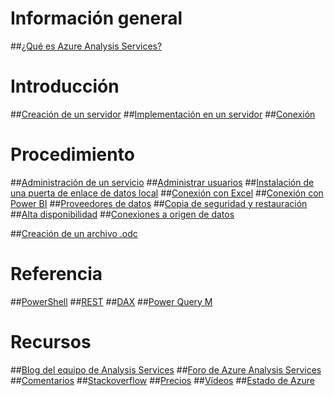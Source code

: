 # Información general
##[¿Qué es Azure Analysis Services?](analysis-services-overview.md)

# Introducción
##[Creación de un servidor](analysis-services-create-server.md)
##[Implementación en un servidor](analysis-services-deploy.md)
##[Conexión](analysis-services-connect.md)

# Procedimiento 
##[Administración de un servicio](analysis-services-manage.md)
##[Administrar usuarios](analysis-services-manage-users.md)
##[Instalación de una puerta de enlace de datos local](analysis-services-gateway.md)
##[Conexión con Excel](analysis-services-connect-excel.md)
##[Conexión con Power BI](analysis-services-connect-pbi.md)
##[Proveedores de datos](analysis-services-data-providers.md)
##[Copia de seguridad y restauración](analysis-services-backup.md)
##[Alta disponibilidad](analysis-services-bcdr.md)
##[Conexiones a origen de datos](analysis-services-datasource.md)

##[Creación de un archivo .odc](analysis-services-odc.md)

# Referencia
##[PowerShell](analysis-services-powershell.md)
##[REST](https://docs.microsoft.com/rest/api/analysisservices/)
##[DAX](https://msdn.microsoft.com/library/gg413422.aspx)
##[Power Query M](https://msdn.microsoft.com/library/mt211003.aspx)

# Recursos
##[Blog del equipo de Analysis Services](https://blogs.msdn.microsoft.com/analysisservices/)
##[Foro de Azure Analysis Services](https://social.msdn.microsoft.com/Forums/en-US/home?forum=AzureAnalysisServices)
##[Comentarios](https://feedback.azure.com/forums/556165-azure-analysis-services)
##[Stackoverflow](http://stackoverflow.com/questions/tagged/azure-analysis-services)
##[Precios](https://azure.microsoft.com/pricing/details/analysis-services/)
##[Vídeos](https://azure.microsoft.com/resources/videos/index/?services=analysis-services&sort=newest)
##[Estado de Azure](https://azure.microsoft.com/status/)


